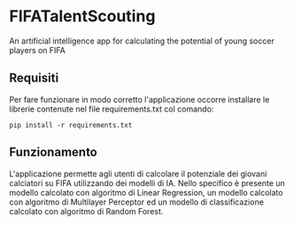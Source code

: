 # FIFATalentScouting
An artificial intelligence app for calculating the potential of young soccer players on FIFA

## Requisiti
Per fare funzionare in modo corretto l'applicazione occorre installare le librerie contenute nel file requirements.txt col comando:

```
pip install -r requirements.txt
```


## Funzionamento

L'applicazione permette agli utenti di calcolare il potenziale dei giovani calciatori su FIFA utilizzando dei modelli di IA.
Nello specifico è presente un modello calcolato con algoritmo di Linear Regression, un modello calcolato con algoritmo di Multilayer Perceptor ed un modello di classificazione calcolato con algoritmo di Random Forest.
